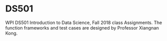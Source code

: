 # DS501
WPI DS501 Introduction to Data Science, Fall 2018 class Assignments. The function frameworks and test cases are designed by Professor Xiangnan Kong.
